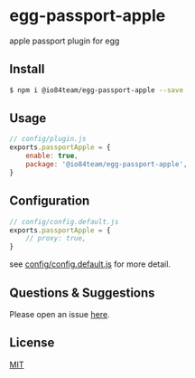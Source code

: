 # egg-passport-apple

apple passport plugin for egg

## Install

```bash
$ npm i @io84team/egg-passport-apple --save
```

## Usage

```js
// config/plugin.js
exports.passportApple = {
    enable: true,
    package: '@io84team/egg-passport-apple',
}
```

## Configuration

```js
// config/config.default.js
exports.passportApple = {
    // proxy: true,
}
```

see [config/config.default.js](config/config.default.js) for more detail.

## Questions & Suggestions

Please open an issue [here](https://github.com/io84team/egg-passport-apple/issues).

## License

[MIT](LICENSE.txt)
